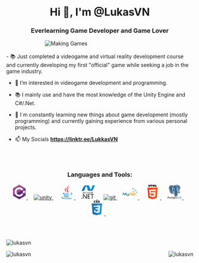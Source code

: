 <h1 align="center">Hi 👋, I'm @LukasVN</h1>
<h3 align="center">Everlearning Game Developer and Game Lover</h3>

<img align="right" alt="Making Games" width="400" src="https://cdn.dribbble.com/users/1025838/screenshots/6220885/devguy3.gif">

<br>



<br>
- 📚 Just completed a videogame and virtual reality development course and currently developing my first "official" game while seeking a job in the game industry.

- 👀 I’m interested in videogame development and programming.

- 📚 I mainly use and have the most knowledge of the Unity Engine and C#/.Net.

- 🌱 I´m constantly learning new things about game development (mostly programming) and currently gaining experience from various personal projects.

- 📫 My Socials **https://linktr.ee/LukkasVN**
<br>

<br>
<h3 align="center">Languages and Tools:</h3>
<p align="center"> 
<p align="center">
  <a href="https://www.w3schools.com/cs/" target="_blank" rel="noreferrer">
    <img src="https://raw.githubusercontent.com/devicons/devicon/master/icons/csharp/csharp-original.svg" alt="csharp" width="40" height="40"/>
  </a>&nbsp;&nbsp;&nbsp;
  <a href="https://unity.com/" target="_blank" rel="noreferrer">
    <img src="https://www.vectorlogo.zone/logos/unity3d/unity3d-icon.svg" alt="unity" width="40" height="40"/>
  </a>&nbsp;&nbsp;&nbsp;
    <a href="https://www.java.com" target="_blank" rel="noreferrer">
    <img src="https://raw.githubusercontent.com/devicons/devicon/master/icons/java/java-original.svg" alt="java" width="40" height="40"/>
  </a>&nbsp;&nbsp;&nbsp;
  <a href="https://dotnet.microsoft.com/" target="_blank" rel="noreferrer">
    <img src="https://raw.githubusercontent.com/devicons/devicon/master/icons/dot-net/dot-net-original-wordmark.svg" alt="dotnet" width="40" height="40"/>
  </a>&nbsp;&nbsp;&nbsp;
  <a href="https://git-scm.com/" target="_blank" rel="noreferrer">
    <img src="https://www.vectorlogo.zone/logos/git-scm/git-scm-icon.svg" alt="git" width="40" height="40"/>
  </a>&nbsp;&nbsp;&nbsp;

  <a href="https://www.mysql.com/" target="_blank" rel="noreferrer">
    <img src="https://raw.githubusercontent.com/devicons/devicon/master/icons/mysql/mysql-original-wordmark.svg" alt="mysql" width="40" height="40"/>
  </a>&nbsp;&nbsp;&nbsp;
  <a href="https://www.w3.org/html/" target="_blank" rel="noreferrer">
    <img src="https://raw.githubusercontent.com/devicons/devicon/master/icons/html5/html5-original-wordmark.svg" alt="html5" width="40" height="40"/>
  </a>&nbsp;&nbsp;&nbsp;
  <a href="https://www.postgresql.org" target="_blank" rel="noreferrer">
    <img src="https://raw.githubusercontent.com/devicons/devicon/master/icons/postgresql/postgresql-original-wordmark.svg" alt="postgresql" width="40" height="40"/>
  </a>&nbsp;&nbsp;&nbsp;
  <a href="https://www.w3schools.com/css/" target="_blank" rel="noreferrer">
    <img src="https://raw.githubusercontent.com/devicons/devicon/master/icons/css3/css3-original-wordmark.svg" alt="css3" width="40" height="40"/>
  </a>&nbsp;&nbsp;&nbsp;
  
</p>

<br>

<br>
<p align="left"> <img src="https://komarev.com/ghpvc/?username=lukasvn&label=Profile%20views&color=0e75b6&style=flat" alt="lukasvn" /> </p>

<p><img align="left" src="https://github-readme-stats.vercel.app/api/top-langs?username=lukasvn&show_icons=true&locale=en&layout=compact" alt="lukasvn" /></p>

<p><img align="right" src="https://github-readme-streak-stats.herokuapp.com/?user=lukasvn&theme=dark" alt="lukasvn" /></p>

<!---
LukasVN/LukasVN is a ✨ special ✨ repository because its `README.md` (this file) appears on your GitHub profile.
You can click the Preview link to take a look at your changes.
--->
